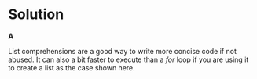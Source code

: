 # Solution

**A**

List comprehensions are a good way to write more concise code if not abused. It can also a bit faster to execute than a *for* loop if you are using it
to create a list as the case shown here.
